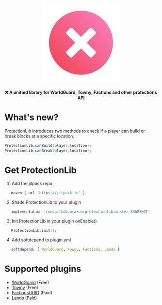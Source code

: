 <h1 align="center">
  <br>
  <img src="/logo.svg?raw=true" alt="ProtectionLib" width="256">
  <br>
</h1>


<h4 align="center">❌ A unified library for WorldGuard, Towny, Factions and other protections API</h4>

# What's new?

ProtectionLib introduces two methods to check if a player can build or break blocks at a specific location.

```java
ProtectionLib.canBuild(player,location);
ProtectionLib.canBreak(player,location);
```

# Get ProtectionLib

1) Add the jitpack repo

```groovy
   maven { url 'https://jitpack.io' }
```

2) Shade ProtectionLib to your plugin

```groovy
   implementation 'com.github.oraxen:protectionlib:master-SNAPSHOT'
```

3) Init ProtectionLib in your plugin onEnable()

```groovy
   ProtectionLib.init();
```

4) Add softdepend to plugin.yml

```yaml
   softdepend: [ WorldGuard, Towny, Factions, Lands ]
```

# Supported plugins
- [WorldGuard](https://dev.bukkit.org/projects/worldguard) (Free)
- [Towny](https://www.spigotmc.org/resources/towny-advanced.72694/) (Free)
- [FactionsUUID](https://www.spigotmc.org/resources/factionsuuid.1035/) (Paid)
- [Lands](https://www.spigotmc.org/resources/lands-land-claim-plugin-grief-prevention-protection-gui-management-nations-wars-1-17-support.53313/) (Paid)